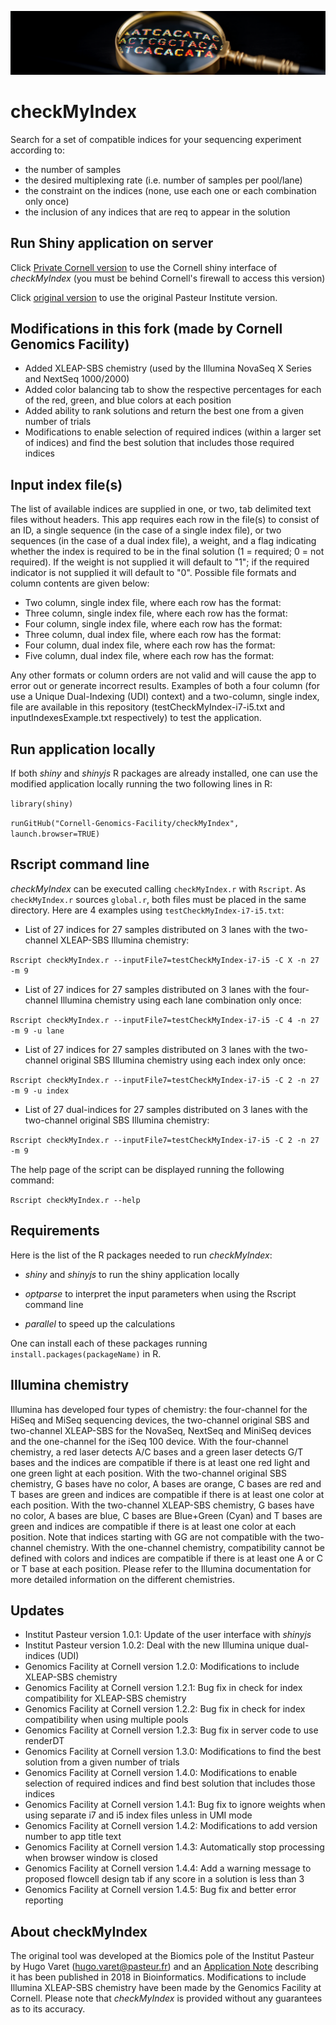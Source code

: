 ![checkMyIndex](./header_image.png)

# checkMyIndex

Search for a set of compatible indices for your sequencing experiment according to:

* the number of samples
* the desired multiplexing rate (i.e. number of samples per pool/lane)
* the constraint on the indices (none, use each one or each combination only once)
* the inclusion of any indices that are req to appear in the solution

## Run Shiny application on server

Click [Private Cornell version](http://cbsugg02.biohpc.cornell.edu:8025/CMI2/) to use the Cornell shiny interface of *checkMyIndex* (you must be behind Cornell's firewall to access this version)

Click [original version](https://checkmyindex.pasteur.fr/) to use the original Pasteur Institute version.

## Modifications in this fork (made by Cornell Genomics Facility)

* Added XLEAP-SBS chemistry (used by the Illumina NovaSeq X Series and NextSeq 1000/2000)
* Added color balancing tab to show the respective percentages for each of the red, green, and blue colors at each position
* Added ability to rank solutions and return the best one from a given number of trials
* Modifications to enable selection of required indices (within a larger set of indices) and find the best solution that includes those required indices

## Input index file(s)

The list of available indices are supplied in one, or two, tab delimited text files without headers. This app requires each row in the file(s) to consist of an ID, a single sequence (in the case of a single index file), or two sequences (in the case of a dual index file), a weight, and a flag indicating whether the index is required to be in the final solution (1 = required; 0 = not required). If the weight is not supplied it will default to "1"; if the required indicator is not supplied it will default to "0". Possible file formats and column contents are given below:
* Two column, single index file, where each row has the format: <ID> <Sequence>
* Three column, single index file, where each row has the format: <ID> <Sequence> <Weight>
* Four column, single index file, where each row has the format: <ID> <Sequence> <Weight> <Required indicator>
* Three column, dual index file, where each row has the format: <ID> <Sequence> <Sequence>
* Four column, dual index file, where each row has the format: <ID> <Sequence> <Sequence> <Weight>
* Five column, dual index file, where each row has the format: <ID> <Sequence> <Sequence> <Weight> <Required indicator>

Any other formats or column orders are not valid and will cause the app to error out or generate incorrect results. Examples of both a four column (for use a Unique Dual-Indexing (UDI) context) and a two-column, single index, file are available in this repository (testCheckMyIndex-i7-i5.txt and inputIndexesExample.txt respectively) to test the application. 

## Run application locally

If both *shiny* and *shinyjs* R packages are already installed, one can use the modified application locally running the two following lines in R:

`library(shiny)`

`runGitHub("Cornell-Genomics-Facility/checkMyIndex", launch.browser=TRUE)`

## Rscript command line

*checkMyIndex* can be executed calling `checkMyIndex.r` with `Rscript`. As `checkMyIndex.r` sources `global.r`, both files must be placed in the same directory. Here are 4 examples using `testCheckMyIndex-i7-i5.txt`:

* List of 27 indices for 27 samples distributed on 3 lanes with the two-channel XLEAP-SBS Illumina chemistry:

`Rscript checkMyIndex.r --inputFile7=testCheckMyIndex-i7-i5 -C X -n 27 -m 9`

* List of 27 indices for 27 samples distributed on 3 lanes with the four-channel Illumina chemistry using each lane combination only once:

`Rscript checkMyIndex.r --inputFile7=testCheckMyIndex-i7-i5 -C 4 -n 27 -m 9 -u lane`

* List of 27 indices for 27 samples distributed on 3 lanes with the two-channel original SBS Illumina chemistry using each index only once:

`Rscript checkMyIndex.r --inputFile7=testCheckMyIndex-i7-i5 -C 2 -n 27 -m 9 -u index`

* List of 27 dual-indices for 27 samples distributed on 3 lanes with the two-channel original SBS Illumina chemistry:

`Rscript checkMyIndex.r --inputFile7=testCheckMyIndex-i7-i5 -C 2 -n 27 -m 9`

The help page of the script can be displayed running the following command: 

`Rscript checkMyIndex.r --help`

## Requirements

Here is the list of the R packages needed to run *checkMyIndex*:

* *shiny* and *shinyjs* to run the shiny application locally

* *optparse* to interpret the input parameters when using the Rscript command line

* *parallel* to speed up the calculations

One can install each of these packages running `install.packages(packageName)` in R.

## Illumina chemistry

Illumina has developed four types of chemistry: the four-channel for the HiSeq and MiSeq sequencing devices, the two-channel original SBS and two-channel XLEAP-SBS for the NovaSeq, NextSeq and MiniSeq devices and the one-channel for the iSeq 100 device. With the four-channel chemistry, a red laser detects A/C bases and a green laser detects G/T bases and the indices are compatible if there is at least one red light and one green light at each position. With the two-channel original SBS chemistry, G bases have no color, A bases are orange, C bases are red and T bases are green and indices are compatible if there is at least one color at each position. With the two-channel XLEAP-SBS chemistry, G bases have no color, A bases are blue, C bases are Blue+Green (Cyan) and T bases are green and indices are compatible if there is at least one color at each position. Note that indices starting with GG are not compatible with the two-channel chemistry. With the one-channel chemistry, compatibility cannot be defined with colors and indices are compatible if there is at least one A or C or T base at each position. Please refer to the Illumina documentation for more detailed information on the different chemistries.

## Updates

* Institut Pasteur version 1.0.1: Update of the user interface with *shinyjs*
* Institut Pasteur version 1.0.2: Deal with the new Illumina unique dual-indices (UDI)
* Genomics Facility at Cornell version 1.2.0: Modifications to include XLEAP-SBS chemistry
* Genomics Facility at Cornell version 1.2.1: Bug fix in check for index compatibility for XLEAP-SBS chemistry
* Genomics Facility at Cornell version 1.2.2: Bug fix in check for index compatibility when using multiple pools
* Genomics Facility at Cornell version 1.2.3: Bug fix in server code to use renderDT
* Genomics Facility at Cornell version 1.3.0: Modifications to find the best solution from a given number of trials
* Genomics Facility at Cornell version 1.4.0: Modifications to enable selection of required indices and find best solution that includes those indices
* Genomics Facility at Cornell version 1.4.1: Bug fix to ignore weights when using separate i7 and i5 index files unless in UMI mode
* Genomics Facility at Cornell version 1.4.2: Modifications to add version number to app title text
* Genomics Facility at Cornell version 1.4.3: Automatically stop processing when browser window is closed
* Genomics Facility at Cornell version 1.4.4: Add a warning message to proposed flowcell design tab if any score in a solution is less than 3
* Genomics Facility at Cornell version 1.4.5: Bug fix and better error reporting

## About checkMyIndex

The original tool was developed at the Biomics pole of the Institut Pasteur by Hugo Varet (<hugo.varet@pasteur.fr>) and an [Application Note](https://doi.org/10.1093/bioinformatics/bty706) describing it has been published in 2018 in Bioinformatics. Modifications to include Illumina XLEAP-SBS chemistry have been made by the Genomics Facility at Cornell. Please note that *checkMyIndex* is provided without any guarantees as to its accuracy.
